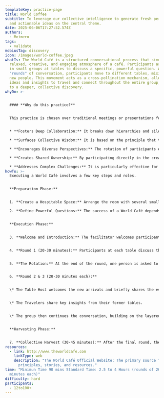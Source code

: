 ```yaml
---
templateKey: practice-page
title: World Coffee
subtitle: To leverage our collective intelligence to generate fresh perspectives
  and actionable ideas on the central theme.
date: 2025-06-06T17:27:52.574Z
authors:
  - Moimero
tags:
  - validate
mobiusTag: discovery
icon: /images/world-coffee.jpeg
whatIs: The World Café is a structured conversational process that simulates the
  relaxed, creative, and engaging atmosphere of a café. Participants are seated
  in small groups at tables to discuss a specific, powerful question. After set
  "rounds" of conversation, participants move to different tables, mixing with
  new people. This movement acts as a cross-pollination mechanism, allowing
  ideas and insights to travel and connect throughout the entire group, leading
  to a deeper, collective discovery.
whyDo: >-
  

  #### **Why do this practice?**


  This practice is chosen over traditional meetings or presentations for several key reasons:


  * **Fosters Deep Collaboration:** It breaks down hierarchies and silos, encouraging authentic dialogue among people who might not normally interact.

  * **Surfaces Collective Wisdom:** It is based on the principle that the knowledge and answers a group seeks are already present within its members. The Café provides a method to surface this collective wisdom.

  * **Encourages Diverse Perspectives:** The rotation of participants ensures that ideas are examined from multiple viewpoints, leading to more robust and innovative solutions.

  * **Creates Shared Ownership:** By participating directly in the creation of ideas and solutions, individuals feel a greater sense of ownership and are more likely to be committed to follow-up actions.

  * **Addresses Complex Challenges:** It is particularly effective for exploring complex, adaptive challenges that do not have a single, simple answer.
howTo: >-
  Executing a World Café involves a few key steps and roles.


  **Preparation Phase:**


  1. **Create a Hospitable Space:** Arrange the room with several small tables (for 4-5 people each) to feel like a café. Cover tables with paper "tablecloths" and provide plenty of colorful markers for doodling and writing down ideas.

  2. **Define Powerful Questions:** The success of a World Café depends on the quality of its questions. They should be open-ended, relevant to the group, and thought-provoking. You can use one question for all rounds or a series of questions that build on each other.


  **Execution Phase:** 


  3. **Welcome and Introduction:** The facilitator welcomes participants, explains the purpose of the session, the process (including the rotations), and the "Café Etiquette" (e.g., focus on what matters, contribute your thinking, listen to understand, connect diverse perspectives). 


  4. **Round 1 (20-30 minutes):** Participants at each table discuss the first powerful question. They are encouraged to write, draw, and connect ideas on their paper tablecloths. 


  5. **The Rotation:** At the end of the round, one person is asked to remain at the table as the "Table Host." All other participants ("Travelers") move to a different table. 


  6. **Round 2 & 3 (20-30 minutes each):** 


  \* The Table Host welcomes the new arrivals and briefly shares the essence of the previous conversation. 


  \* The Travelers share key insights from their former tables. 


  \* The group then continues the conversation, building on the layered ideas. This cycle is typically repeated for 2-3 rounds.


  **Harvesting Phase:** 


  7. **Collective Harvest (30-45 minutes):** After the final round, the entire group comes together to "harvest" the collective discoveries. A facilitator asks the group to share patterns, themes, key insights, and deeper questions that emerged from their conversations. These are captured on a flip chart or whiteboard for everyone to see, creating a visual map of the group's collective intelligence.
resources:
  - link: http://www.theworldcafe.com
    linkType: web
    description: "The World Café Official Website: The primary source for
      principles, stories, and resources."
time: "Minimun Time 90 mins Standard Time: 2.5 to 4 Hours (rounds of 20-30
  minutes each)"
difficulty: hard
participants:
  - 12to100+
---
```

